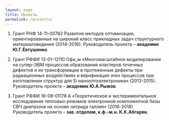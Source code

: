```yaml
---
layout: page
title: Проекты
permalink: /projects/
---
```


1. Грант РНФ 14-11-00782 Развитие методов оптимизации, ориентированных на широкий класс прикладных задач структурного материаловедения (2014-2016).
Руководитель проекта – **академик Ю.Г.Евтушенко**.

2. Грант РФФИ 13-01-12110 Офи_м «Многомасштабное моделирование на супер-ЭВМ процессов образования кластеров точечных дефектов и их трансформации в протяженные дефекты при радиационных воздействиях и верификация этих процессов при изготовлении структур для Si нанооптоэлектроники» (2013-2015).
Руководитель проекта – **академик Ю.А.Рыжов**.

3. Грант РФФИ 16-08-01178 А «Теоретическое и экспериментальное исследование тепловых режимов электронной компонентной базы СВЧ диапазона на основе нитрида галлия» (2016-2018)
Руководитель проекта – **зав. отделом, к.ф.-м.н. К.К.Абгарян**.
